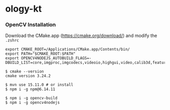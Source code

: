 # ology-kt

### OpenCV Installation

Download the CMake.app (https://cmake.org/download/) and modify the `.zshrc`
```
export CMAKE_ROOT=/Applications/CMake.app/Contents/bin/
export PATH="$CMAKE_ROOT:$PATH"
export OPENCV4NODEJS_AUTOBUILD_FLAGS=-DBUILD_LIST=core,imgproc,imgcodecs,videoio,highgui,video,calib3d,features2d,objdetect,dnn,ml,flann,photo,stitching,gapi
```

```
$ cmake --version
cmake version 3.24.2

$ mvn use 15.11.0 # or install
$ npm i -g npm@6.14.11

$ npm i -g opencv-build
$ npm i -g opencv4nodejs
```
